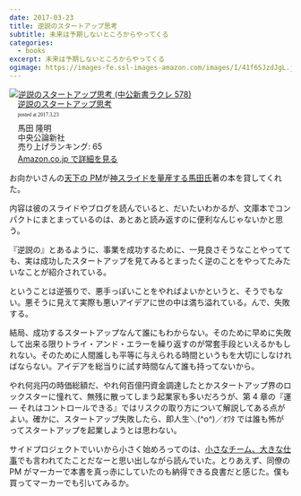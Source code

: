 ```yaml
---
date: 2017-03-23
title: 逆説のスタートアップ思考
subtitle: 未来は予期しないところからやってくる
categories:
  - books
excerpt: 未来は予期しないところからやってくる
ogimage: https://images-fe.ssl-images-amazon.com/images/I/41f6SJzdJgL.jpg
---
```


<div class="azlink-box"><div class="azlink-image" style="float:left"><a href="http://www.amazon.co.jp/exec/obidos/ASIN/4121505786/warikiru-22/" name="azlinklink" target="_blank"><img src="https://images-fe.ssl-images-amazon.com/images/I/41f6SJzdJgL._SL160_.jpg" alt="逆説のスタートアップ思考 (中公新書ラクレ 578)" style="border:none" /></a></div><div class="azlink-info" style="float:left;margin-left:15px;line-height:120%"><div class="azlink-name" style="margin-bottom:10px;line-height:120%"><a href="http://www.amazon.co.jp/exec/obidos/ASIN/4121505786/warikiru-22/" name="azlinklink" target="_blank">逆説のスタートアップ思考</a><div class="azlink-powered-date" style="font-size:7pt;margin-top:5px;font-family:verdana;line-height:120%">posted at 2017.3.23</div></div><div class="azlink-detail">馬田 隆明<br />中央公論新社<br />売り上げランキング: 65<br /></div><div class="azlink-link" style="margin-top:5px"><a href="http://www.amazon.co.jp/exec/obidos/ASIN/4121505786/warikiru-22/" target="_blank">Amazon.co.jp で詳細を見る</a></div></div><div class="azlink-footer" style="clear:left"></div></div>

お向かいさんの[天下の PM](http://blog.yamotty.com/entry/pradoxical-startup-thinking)が[神スライドを量産する馬田氏](https://www.slideshare.net/takaumada/startup-paradox-thinking)著の本を貸してくれた。

内容は彼のスライドやブログを読んでいると、だいたいわかるが、文庫本でコンパクトにまとまっているのは、あとあと読み返すのに便利なんじゃないかと思う。

『逆説の』とあるように、事業を成功するために、一見良さそうなことやってても、実は成功したスタートアップを見てみるとまったく逆のことをやってたみたいなことが紹介されている。

ということは逆張りで、悪手っぽいことをやればよいかというと、そうでもない。悪そうに見えて実際も悪いアイデアに世の中は満ち溢れている。んで、失敗する。

結局、成功するスタートアップなんて誰にもわからない。そのために早めに失敗して出来る限りトライ・アンド・エラーを繰り返すのが常套手段といえるかもしれない。そのために人間誰しも平等に与えられる時間というもを大切にしなければならない。アイデアを総当りに試す時間なんて誰も持ってないから。

やれ何兆円の時価総額だ、やれ何百億円資金調達したとかスタートアップ界のロックスターに憧れて、無残に散ってしまう起業家も多いだろうが、第 4 章の『運 ― それはコントロールできる』ではリスクの取り方について解説してある点がよい。確かに、スタートアップ失敗したら、即人生＼(^o^)／ｵﾜﾀ では誰も怖がってスタートアップを起業しようとは思わない。

サイドプロジェクトでいいから小さく始めろってのは、[小さなチーム、大きな仕事](https://t32k.me/mol/log/978-4152092670-rework/)でも言われてたことだなーと思い出しながら読んでいた。とりあえず、同僚の PM がマーカーで本書を真っ赤にしていたのも納得できる良書だと感じた。僕も買ってマーカーでも引いてみるか。
